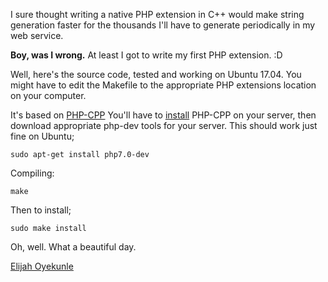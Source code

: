 I sure thought writing a native PHP extension in C++ would make string generation faster for the thousands I'll have to generate periodically in my web service.

**Boy, was I wrong.** At least I got to write my first PHP extension. :D

Well, here's the source code, tested and working on Ubuntu 17.04.
You might have to edit the Makefile to the appropriate PHP extensions location on your computer.

It's based on [PHP-CPP](http://www.php-cpp.com/documentation/introduction)
You'll have to [install](http://www.php-cpp.com/documentation/install) PHP-CPP on your server, then download appropriate php-dev tools for your server.
This should work just fine on Ubuntu;
```
sudo apt-get install php7.0-dev
```

Compiling:
```
make
```

Then to install;
```
sudo make install
```

Oh, well. What a beautiful day.

[Elijah Oyekunle](https://elijahoyekunle.com)